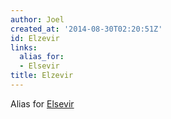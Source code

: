 ```yaml
---
author: Joel
created_at: '2014-08-30T02:20:51Z'
id: Elzevir
links:
  alias_for:
  - Elsevir
title: Elzevir
---
```


Alias for [Elsevir]

  [Elsevir]: Elsevir